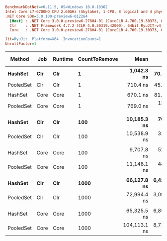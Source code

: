 ``` ini

BenchmarkDotNet=v0.11.5, OS=Windows 10.0.18362
Intel Core i7-6700HQ CPU 2.60GHz (Skylake), 1 CPU, 8 logical and 4 physical cores
.NET Core SDK=3.0.100-preview6-012264
  [Host] : .NET Core 3.0.0-preview6-27804-01 (CoreCLR 4.700.19.30373, CoreFX 4.700.19.30308), 64bit RyuJIT
  Clr    : .NET Framework 4.7.2 (CLR 4.0.30319.42000), 64bit RyuJIT-v4.8.3801.0
  Core   : .NET Core 3.0.0-preview6-27804-01 (CoreCLR 4.700.19.30373, CoreFX 4.700.19.30308), 64bit RyuJIT

Jit=RyuJit  Platform=X64  InvocationCount=1  
UnrollFactor=1  

```
|    Method |  Job | Runtime | CountToRemove |         Mean |       Error |      StdDev |       Median | Ratio | RatioSD | Gen 0 | Gen 1 | Gen 2 | Allocated |
|---------- |----- |-------- |-------------- |-------------:|------------:|------------:|-------------:|------:|--------:|------:|------:|------:|----------:|
|   **HashSet** |  **Clr** |     **Clr** |             **1** |   **1,042.3 ns** |    **70.15 ns** |    **203.5 ns** |   **1,000.0 ns** |  **1.00** |    **0.00** |     **-** |     **-** |     **-** |         **-** |
| PooledSet |  Clr |     Clr |             1 |     710.4 ns |    45.67 ns |    131.8 ns |     700.0 ns |  0.71 |    0.18 |     - |     - |     - |         - |
|           |      |         |               |              |             |             |              |       |         |       |       |       |           |
|   HashSet | Core |    Core |             1 |     670.1 ns |    81.31 ns |    208.4 ns |     600.0 ns |  1.00 |    0.00 |     - |     - |     - |         - |
| PooledSet | Core |    Core |             1 |     769.0 ns |   134.43 ns |    368.0 ns |     600.0 ns |  1.28 |    0.76 |     - |     - |     - |         - |
|           |      |         |               |              |             |             |              |       |         |       |       |       |           |
|   **HashSet** |  **Clr** |     **Clr** |           **100** |  **10,185.3 ns** |   **709.17 ns** |  **2,034.7 ns** |  **10,400.0 ns** |  **1.00** |    **0.00** |     **-** |     **-** |     **-** |         **-** |
| PooledSet |  Clr |     Clr |           100 |  10,538.9 ns |   310.35 ns |    865.1 ns |  10,400.0 ns |  1.07 |    0.23 |     - |     - |     - |         - |
|           |      |         |               |              |             |             |              |       |         |       |       |       |           |
|   HashSet | Core |    Core |           100 |   9,707.8 ns |   525.67 ns |  1,465.3 ns |   9,900.0 ns |  1.00 |    0.00 |     - |     - |     - |         - |
| PooledSet | Core |    Core |           100 |  11,148.1 ns |   445.44 ns |  1,173.5 ns |  10,800.0 ns |  1.17 |    0.21 |     - |     - |     - |         - |
|           |      |         |               |              |             |             |              |       |         |       |       |       |           |
|   **HashSet** |  **Clr** |     **Clr** |          **1000** |  **66,127.8 ns** | **6,421.45 ns** | **18,629.8 ns** |  **64,700.0 ns** |  **1.00** |    **0.00** |     **-** |     **-** |     **-** |         **-** |
| PooledSet |  Clr |     Clr |          1000 |  72,994.4 ns | 3,099.43 ns |  8,640.0 ns |  68,850.0 ns |  1.20 |    0.39 |     - |     - |     - |         - |
|           |      |         |               |              |             |             |              |       |         |       |       |       |           |
|   HashSet | Core |    Core |          1000 |  65,325.5 ns | 6,852.83 ns | 19,551.5 ns |  63,850.0 ns |  1.00 |    0.00 |     - |     - |     - |         - |
| PooledSet | Core |    Core |          1000 | 104,113.1 ns | 8,711.78 ns | 25,550.1 ns | 103,700.0 ns |  1.73 |    0.69 |     - |     - |     - |         - |

